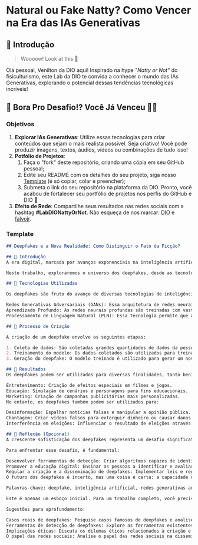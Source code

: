 # Natural ou Fake Natty? Como Vencer na Era das IAs Generativas

## 🚀 Introdução

> Woooow! Look at this 👀

Olá pessoal, Venilton da DIO aqui! Inspirado na hype _"Natty or Not"_ do fisiculturismo, este Lab da DIO te convida a conhecer o mundo das IAs Generativas, explorando o potencial dessas tendências tecnológicas incríveis!

## 🎯 Bora Pro Desafio!? Você Já Venceu 💪🤓

### Objetivos

1. **Explorar IAs Generativas**: Utilize essas tecnologias para criar conteúdos que sejam o mais realista possível. Seja criativo! Você pode produzir imagens, textos, áudios, vídeos ou combinações de tudo isso!
1. **Potfólio de Projetos**:
    1. Faça o "fork" deste repositório, criando uma cópia em seu GitHub pessoal;
    2. Edite seu README com os detalhes do seu projeto, siga nosso [Template](#template) (é só copiar, colar e preencher);
    3. Submeta o link do seu repositório na plataforma da DIO. Pronto, você acabou de fortalecer seu portfólio de projetos nos perfis do GitHub e DIO 🚀
1. **Efeito de Rede**: Compartilhe seus resultados nas redes sociais com a hashtag **#LabDIONattyOrNot**. Não esqueça de nos marcar: [DIO](https://www.linkedin.com/school/dio-makethechange) e [falvojr](https://www.linkedin.com/in/falvojr).

### Template

```markdown
## Deepfakes e a Nova Realidade: Como Distinguir o Fato da Ficção?

## 📒 Introdução
A era digital, marcada por avanços exponenciais na inteligência artificial, nos presenteia com ferramentas capazes de criar realidades cada vez mais convincentes, porém, nem sempre verdadeiras. Uma dessas ferramentas são os deepfakes, vídeos ou áudios manipulados digitalmente que podem fazer com que uma pessoa pareça dizer ou fazer coisas que nunca disse ou fez. Essa tecnologia, por mais impressionante que seja, levanta questões cruciais sobre a autenticidade das informações e a confiança naquilo que vemos e ouvimos online.

Neste trabalho, exploraremos o universo dos deepfakes, desde as tecnologias que os sustentam até as implicações que eles trazem para a sociedade. Veremos como eles são criados, quais os seus impactos e, principalmente, como podemos diferenciar o que é real do que é falso nesse novo cenário.

## 🤖 Tecnologias Utilizadas

Os deepfakes são fruto do avanço de diversas tecnologias de inteligência artificial, sendo as principais:

Redes Generativas Adversariais (GANs): Essa arquitetura de redes neurais consiste em duas redes que competem entre si: uma gera conteúdo falso e a outra tenta identificar a falsidade. Essa disputa constante leva à criação de deepfakes cada vez mais realistas.
Aprendizado Profundo: As redes neurais profundas são treinadas com vastas quantidades de dados, aprendendo a identificar padrões complexos e a gerar novos conteúdos semelhantes aos dados de treinamento.
Processamento de Linguagem Natural (PLN): Essa tecnologia permite que as máquinas compreendam e gerem linguagem humana, sendo fundamental para a criação de deepfakes de áudio.

## 🧐 Processo de Criação

A criação de um deepfake envolve as seguintes etapas:

1. Coleta de dados: São coletadas grandes quantidades de dados da pessoa que se deseja manipular, como vídeos, fotos e áudios.
2. Treinamento do modelo: Os dados coletados são utilizados para treinar um modelo de deep learning, como um GAN, a gerar conteúdo sintético.
3. Geração do deepfake: O modelo treinado é utilizado para gerar um novo conteúdo, substituindo partes do rosto, da voz ou do corpo da pessoa real por elementos falsos.

## 🚀 Resultados
Os deepfakes podem ser utilizados para diversas finalidades, tanto benignas quanto maliciosas. Algumas aplicações incluem:

Entretenimento: Criação de efeitos especiais em filmes e jogos.
Educação: Simulação de cenários e personagens para fins educacionais.
Marketing: Criação de campanhas publicitárias mais personalizadas.
No entanto, os deepfakes também podem ser utilizados para:

Desinformação: Espalhar notícias falsas e manipular a opinião pública.
Chantagem: Criar vídeos falsos para extorquir dinheiro ou causar danos à reputação de alguém.
Interferência em eleições: Influenciar o resultado de eleições através da propagação de informações falsas.

## 💭 Reflexão (Opcional)
A crescente sofisticação dos deepfakes representa um desafio significativo para a sociedade. A capacidade de manipular a realidade digital levanta questões importantes sobre a confiança, a privacidade e a democracia.

Para enfrentar esse desafio, é fundamental:

Desenvolver ferramentas de detecção: Criar algoritmos capazes de identificar deepfakes com alta precisão.
Promover a educação digital: Ensinar as pessoas a identificar e avaliar a veracidade das informações online.
Regular a criação e a disseminação de deepfakes: Implementar leis e regulamentações que restrinjam o uso malicioso dessa tecnologia.
O futuro dos deepfakes é incerto, mas uma coisa é certa: a capacidade de distinguir o fato da ficção será uma habilidade cada vez mais importante em um mundo cada vez mais digital.

Palavras-chave: deepfake, inteligência artificial, redes generativas adversariais, aprendizado profundo, processamento de linguagem natural, desinformação, ética, privacidade.

Este é apenas um esboço inicial. Para um trabalho completo, você precisará aprofundar cada tópico e adicionar mais exemplos e referências bibliográficas.

Sugestões para aprofundamento:

Casos reais de deepfakes: Pesquise casos famosos de deepfakes e analise seus impactos.
Ferramentas de detecção de deepfakes: Explore as ferramentas existentes e as novas tecnologias em desenvolvimento para identificar deepfakes.
Implicações éticas: Discuta os dilemas éticos relacionados à criação e disseminação de deepfakes.
O papel das redes sociais: Analise o papel das redes sociais na disseminação de deepfakes e as medidas que estão sendo tomadas para combatê-los.
```


